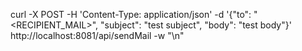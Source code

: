 curl -X POST -H 'Content-Type: application/json' -d '{"to": "<RECIPIENT_MAIL>", "subject": "test subject", "body": "test body"}' http://localhost:8081/api/sendMail -w "\n"
